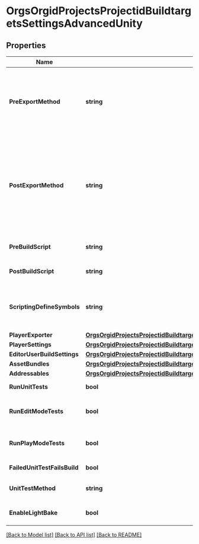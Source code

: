 # OrgsOrgidProjectsProjectidBuildtargetsSettingsAdvancedUnity

## Properties

Name | Type | Description | Notes
------------ | ------------- | ------------- | -------------
**PreExportMethod** | **string** | The fully-qualified name of a public static method you want us to call before we start the Unity build process. For example: ClassName.NeatMethod or NameSpace.ClassName.NeatMethod. No trailing parenthesis, and it can&#39;t have the same name as your Post-Export method! | [optional] 
**PostExportMethod** | **string** | The fully-qualified name of a public static method you want us to call after we finish the Unity build process (but before Xcode). For example: ClassName.CoolMethod or NameSpace.ClassName.CoolMethod. No trailing parenthesis, and it can&#39;t have the same name as your Post-Export method! This method must accept a string parameter, which will receive the path to the exported Unity player (or Xcode project in the case of iOS). | [optional] 
**PreBuildScript** | **string** | Relative path to the script that should be run before the build process starts. | [optional] 
**PostBuildScript** | **string** | Relative path to the script that should be run after the build process finishes. | [optional] 
**ScriptingDefineSymbols** | **string** | Enter the names of the symbols you want to define for iOS. These symbols can then be used as the conditions for #if directives just like the built-in ones. (i.e. #IF MYDEFINE or #IF AMAZON) | [optional] 
**PlayerExporter** | [**OrgsOrgidProjectsProjectidBuildtargetsSettingsAdvancedUnityPlayerExporter**](_orgs_orgid_projects_projectid_buildtargets_settings_advanced_unity_playerExporter.md) |  | [optional] 
**PlayerSettings** | [**OrgsOrgidProjectsProjectidBuildtargetsSettingsAdvancedUnityPlayerSettings**](_orgs_orgid_projects_projectid_buildtargets_settings_advanced_unity_playerSettings.md) |  | [optional] 
**EditorUserBuildSettings** | [**OrgsOrgidProjectsProjectidBuildtargetsSettingsAdvancedUnityEditorUserBuildSettings**](_orgs_orgid_projects_projectid_buildtargets_settings_advanced_unity_editorUserBuildSettings.md) |  | [optional] 
**AssetBundles** | [**OrgsOrgidProjectsProjectidBuildtargetsSettingsAdvancedUnityAssetBundles**](_orgs_orgid_projects_projectid_buildtargets_settings_advanced_unity_assetBundles.md) |  | [optional] 
**Addressables** | [**OrgsOrgidProjectsProjectidBuildtargetsSettingsAdvancedUnityAddressables**](_orgs_orgid_projects_projectid_buildtargets_settings_advanced_unity_addressables.md) |  | [optional] 
**RunUnitTests** | **bool** | Run any unit tests your project has when a build happens. | [optional] 
**RunEditModeTests** | **bool** | Should Edit Mode unit tests be run? NOTE: requires runUnitTests to be true and building with Unity 5.6 or newer. | [optional] 
**RunPlayModeTests** | **bool** | Should Play Mode unit tests be run? NOTE: requires runUnitTests to be true and building with Unity 5.6 or newer. | [optional] 
**FailedUnitTestFailsBuild** | **bool** | Mark builds as failed if the unit tests do not pass. | [optional] 
**UnitTestMethod** | **string** | LEGACY - The Unity method to call when running unit tests (only supported in Unity 5.2 and lower). | [optional] 
**EnableLightBake** | **bool** | Enable lightmap baking (disabled by default since it is very slow and usually unnecessary) | [optional] 

[[Back to Model list]](../README.md#documentation-for-models) [[Back to API list]](../README.md#documentation-for-api-endpoints) [[Back to README]](../README.md)


